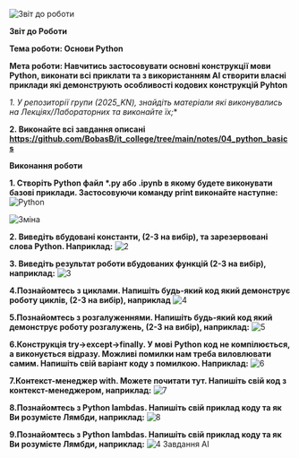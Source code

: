 ![Звіт до роботи](https://github.com/BobasB/it_college/raw/main/reports/pictures/logo-lit.jpg)

**Звіт до Роботи**

**Тема роботи: Основи Python**

**Мета роботи: Навчитись застосовувати основні конструкції мови Python, виконати всі приклати та з використанням AI створити власні приклади які демонструють особливості кодових конструкцій Pyhton** 

**1. У репозиторії групи (2025_KN*), знайдіть матеріали які виконувались на Лекціях/Лабораторних та виконайте їх;**

**2. Виконайте всі завдання описані https://github.com/BobasB/it_college/tree/main/notes/04_python_basics**


**Виконання роботи**

**1. Створіть Python файл *.py або .ipynb в якому будете виконувати базові приклади. Застосовуючи команду print виконайте наступне:**![Python](1.png)

![Зміна](2.png)


**2. Виведіть вбудовані константи, (2-3 на вибір), та зарезервовані слова Python. Наприклад:** ![2](3.png)

**3. Виведіть результат роботи вбудованих функцій (2-3 на вибір), наприклад:** ![3](4.png)

**4.Познайомтесь з циклами. Напишіть будь-який код який демонструє роботу циклів, (2-3 на вибір), наприклад** ![4](5.png)

**5.Познайомтесь з розгалуженнями. Напишіть будь-який код який демонструє роботу розгалужень, (2-3 на вибір), наприклад:** ![5](6.png)

**6.Конструкція try->except->finally. У мові Python код не компілюється, а виконується відразу. Можливі помилки нам треба виловлювати самим. Напишіть свій варіант коду з помилкою. Наприклад:** ![6](7.png)

**7.Контекст-менеджер with. Можете почитати тут. Напишіть свій код з контекст-менеджером, наприклад:** ![7](8.png)

**8.Познайомтесь з Python lambdas. Напишіть свій приклад коду та як Ви розумієте Лямбди, наприклад:** ![8](9.png)

**9.Познайомтесь з Python lambdas. Напишіть свій приклад коду та як Ви розумієте Лямбди, наприклад:** ![4 Завдання AI](ai.png)

